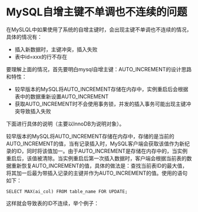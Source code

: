 # MySQL自增主键不单调也不连续的问题

在MySLQL中如果使用了系统的自增主键时，会出现主键不单调也不连续的情况，具体的情况有：

- 插入新数据时，主键冲突，插入失败
- 表中id=xxx的行不存在

要理解上面的情况，首先要明白mysql自增主键：AUTO_INCREMENT的设计思路和特性：

- 较早版本的MySQL将AUTO_INCREMENT存储在内存中，实例重启后会根据表中的数据重新设置AUTO_INCREMENT
- 获取AUTO_INCREMENT时不会使用事务锁，并发的插入事务可能出现主键冲突导致插入失败

下面进行具体的说明（主要以InnoDB为说明对象）。

较早版本的MySQL将AUTO_INCREMENT存储在内存中，存储的是当前的AUTO_INCREMENT的值，当有记录插入时，MySQL客户端会获取该值作为新纪录的ID，同时将该值加一。由于AUTO_INCREMENT是存储在内存中的，当实例重启后，该值被清除。当实例重启后第一次插入数据时，客户端会根据当前表的数据重新恢复AUTO_INCREMENT的值，具体的做法是：查找当前表ID的最大值，将其加一后最为带插入记录的主键并作为AUTO_INCREMENT的值。使用的语句如下：

```mysql
SELECT MAX(ai_col) FROM table_name FOR UPDATE;
```

这样就会导致表的ID不连续，举个例子：



